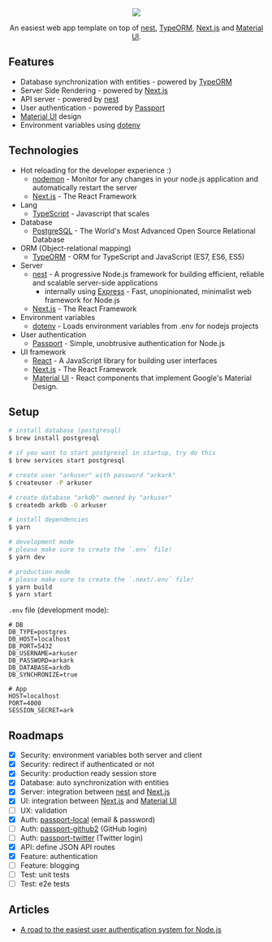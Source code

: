 <p align="center"><img src="https://i.imgur.com/NjfVsRm.png"></p>

<p align="center">An easiest web app template on top of <a href="https://nestjs.com/">nest</a>, <a href="http://typeorm.io/">TypeORM</a>, <a href="https://nextjs.org/">Next.js</a> and <a href="https://material-ui.com/">Material UI</a>.</p>

## Features

- Database synchronization with entities - powered by [TypeORM](http://typeorm.io/)
- Server Side Rendering - powered by [Next.js](https://nextjs.org/)
- API server - powered by [nest](https://nestjs.com/)
- User authentication - powered by [Passport](http://www.passportjs.org/)
- [Material UI](https://material-ui.com/) design
- Environment variables using [dotenv](https://github.com/motdotla/dotenv/)

## Technologies

- Hot reloading for the developer experience :)
    - [nodemon](https://nodemon.io/) - Monitor for any changes in your node.js application and automatically restart the server
    - [Next.js](https://nextjs.org/) - The React Framework
- Lang
    - [TypeScript](https://www.typescriptlang.org/) - Javascript that scales
- Database
    - [PostgreSQL](https://www.postgresql.org/) - The World's Most Advanced Open Source Relational Database
- ORM (Object-relational mapping)
    - [TypeORM](http://typeorm.io/) - ORM for TypeScript and JavaScript (ES7, ES6, ES5)
- Server
    - [nest](https://nestjs.com/) - A progressive Node.js framework for building efficient, reliable and scalable server-side applications
        - internally using [Express](https://expressjs.com/) - Fast, unopinionated, minimalist web framework for Node.js
    - [Next.js](https://nextjs.org/) - The React Framework
- Environment variables
    - [dotenv](https://github.com/motdotla/dotenv/) - Loads environment variables from .env for nodejs projects
- User authentication
    - [Passport](http://www.passportjs.org/) - Simple, unobtrusive authentication for Node.js
- UI framework
    - [React](https://reactjs.org/) - A JavaScript library for building user interfaces
    - [Next.js](https://nextjs.org/) - The React Framework
    - [Material UI](https://material-ui.com/) - React components that implement Google's Material Design.

## Setup

```bash
# install database (postgresql)
$ brew install postgresql

# if you want to start postgresql in startup, try do this
$ brew services start postgresql

# create user "arkuser" with password "arkark"
$ createuser -P arkuser

# create database "arkdb" owened by "arkuser"
$ createdb arkdb -O arkuser

# install dependencies
$ yarn

# development mode
# please make sure to create the `.env` file!
$ yarn dev

# production mode
# please make sure to create the `.next/.env` file!
$ yarn build
$ yarn start
```

`.env` file (development mode):

```
# DB
DB_TYPE=postgres
DB_HOST=localhost
DB_PORT=5432
DB_USERNAME=arkuser
DB_PASSWORD=arkark
DB_DATABASE=arkdb
DB_SYNCHRONIZE=true

# App
HOST=localhost
PORT=4000
SESSION_SECRET=ark
```

## Roadmaps

- [x] Security: environment variables both server and client
- [x] Security: redirect if authenticated or not
- [x] Security: production ready session store
- [x] Database: auto synchronization with entities
- [x] Server: integration between [nest](https://nestjs.com/) and [Next.js](https://nextjs.org/)
- [x] UI: integration between [Next.js](https://nextjs.org/) and [Material UI](https://material-ui.com/)
- [ ] UX: validation
- [x] Auth: [passport-local](https://github.com/jaredhanson/passport-local) (email & password)
- [ ] Auth: [passport-github2](https://github.com/cfsghost/passport-github) (GitHub login)
- [ ] Auth: [passport-twitter](https://github.com/jaredhanson/passport-twitter) (Twitter login)
- [x] API: define JSON API routes
- [x] Feature: authentication
- [ ] Feature: blogging
- [ ] Test: unit tests
- [ ] Test: e2e tests

## Articles

- [A road to the easiest user authentication system for Node.js](https://dev.to/saltyshiomix/a-road-to-the-easiest-user-authentication-system-for-nodejs-138f)
